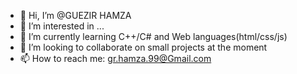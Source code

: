 - 👋 Hi, I’m @GUEZIR HAMZA
- 👀 I’m interested in ...
- 🌱 I’m currently learning C++/C# and Web languages(html/css/js)
- 💞️ I’m looking to collaborate on small projects at the moment
- 📫 How to reach me: gr.hamza.99@Gmail.com

<!---
GUEZIR-HAMZA/GUEZIR-HAMZA is a ✨ special ✨ repository because its `README.md` (this file) appears on your GitHub profile.
You can click the Preview link to take a look at your changes.
--->
